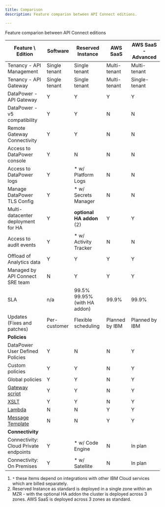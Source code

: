 ```yaml
---
title: Comparison
description: Feature comparion between API Connect editions.

---
```



<PageDescription>

Feature comparion between API Connect editions

</PageDescription>


| Feature \ Edition                  | Software | Reserved Instance  | AWS SaaS | AWS SaaS - Advanced |
|------------------------------------|-----|-----|-----|-----|
| Tenancy - API Management             |  Single tenant |  Single tenant  |  Multi-tenant  |  Multi-tenant  |
| Tenancy - API Gateway                |  Single tenant |  Single tenant  |  Multi-tenant  |  Single-tenant  |
| DataPower - API Gateway            |  Y  |  Y  |  Y  |  Y  |
| DataPower - v5 compatibility       |  Y  |  Y  |  N  |  N  |
| Remote Gateway Connectivity        |  Y  |  Y  |  N  |  N  |
| Access to DataPower console        |  Y  |  N  |  N  |  N  |
| Access to DataPower logs           |  Y  |  * w/ Platform Logs   |  N  |  N  |
| Manage DataPower TLS Config        |  Y  |  * w/ Secrets Manager |  N  |  N  |
| Multi-datacenter deployment for HA |  Y  | __optional HA addon__ (2) |  Y  |  Y  |
| Access to audit events             |  Y  |  * w/ Activity Tracker  |  N  |  N  |
| Offload of Analytics data          |  Y  |  Y  |  Y  |  Y  |
| Managed by API Connect SRE team    |  N  |  Y  |  Y  |  Y  |
| SLA    |  n/a  |  99.5%<br /> 99.95% (with HA addon)  |  99.9%  |  99.9%  |
| Updates (Fixes and patches)    |  Per-customer  |  Flexible scheduling |  Planned by IBM |  Planned by IBM  |
| **Policies**  |     |     |     |     |
| DataPower User Defined Policies              |  Y  |  N  |  N  |  Y  |
| Custom policies            |  Y  |  Y  |  N  |  Y  |
| Global policies            |  Y  |  Y  |  N  |  Y  |
| [Gateway script](https://www.ibm.com/docs/en/api-connect/10.0.5.x_lts?topic=policies-gatewayscript)             |  Y  |  Y  |  N  |  Y  |
| [XSLT](https://www.ibm.com/docs/en/api-connect/10.0.5.x_lts?topic=policies-xslt)                       |  Y  |  Y  |  N  |  Y  |
| [Lambda](https://www.ibm.com/docs/en/api-connect/saas?topic=policies-lambda) |  N  |  N  |  Y  |  Y  |
| [Message Template](https://www.ibm.com/docs/en/api-connect/saas?topic=policies-message-template) |  N  |  N  |  Y  |  Y  |
| **Connectivity**  |     |     |     |     |
| Connectivity: Cloud Private endpoints  |  Y  |  * w/ Code Engine  |  N  |  In plan  |
| Connectivity: On Premises  |  Y  |  * w/ Satellite  |  N  |  In plan  |



1. `*` these items depend on integrations with other IBM Cloud services which are billed separately.
2. Reserved Instance as standard is deployed in a single zone within an MZR - with the optional HA addon the cluster is deployed across 3 zones.  AWS SaaS is deployed across 3 zones as standard. 
